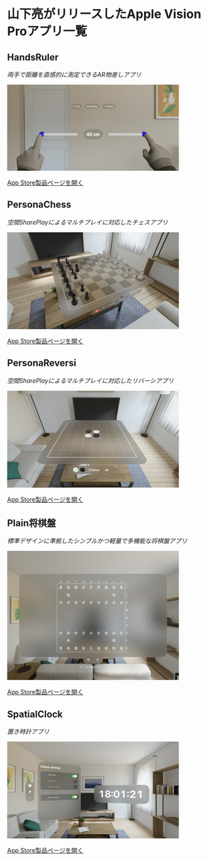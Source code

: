 山下亮がリリースしたApple Vision Proアプリ一覧
=========================================

HandsRuler
----------
_両手で距離を直感的に測定できるAR物差しアプリ_

<img src="HandsRuler/top1280w.jpg" width="400">

[App Store製品ページを開く](https://apps.apple.com/app/id6475769879)


PersonaChess
-------------
_空間SharePlayによるマルチプレイに対応したチェスアプリ_

<img src="PersonaChess/top1280w.jpg" width="400">

[App Store製品ページを開く](https://apps.apple.com/app/id6482994319)


PersonaReversi
--------------
_空間SharePlayによるマルチプレイに対応したリバーシアプリ_

<img src="PersonaReversi/top1280w.jpg" width="400">

[App Store製品ページを開く](https://apps.apple.com/app/id6480587175)


Plain将棋盤
----------
_標準デザインに準拠したシンプルかつ軽量で多機能な将棋盤アプリ_

<img src="Plain将棋盤/visionOS.jpg" width="400">

[App Store製品ページを開く](https://apps.apple.com/app/id1620268476)


SpatialClock
-------------
_置き時計アプリ_

<img src="SpatialClock/top1200w.png" width="400">

[App Store製品ページを開く](https://apps.apple.com/app/id6476141176)
